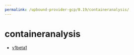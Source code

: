```yaml
---
permalink: /upbound-provider-gcp/0.19/containeranalysis/
---
```


# containeranalysis



* [v1beta1](v1beta1/index.md)